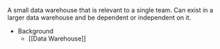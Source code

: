 A small data warehouse that is relevant to a single team. Can exist in a larger data warehouse and be dependent or independent on it.

- Background
	- [[Data Warehouse]]